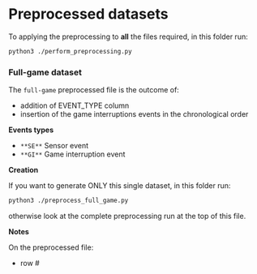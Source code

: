 # Preprocessed datasets

To applying the preprocessing to **all** the files required, in this folder run:

```bash
python3 ./perform_preprocessing.py
```


### Full-game dataset

The `full-game` preprocessed file is the outcome of:

-  addition of EVENT_TYPE column
-  insertion of the game interruptions events in the chronological order


**Events types**

- `**SE**` Sensor event
- `**GI**` Game interruption event


**Creation**

If you want to generate ONLY this single dataset, in this folder run:

```bash
python3 ./preprocess_full_game.py
```

otherwise look at the complete preprocessing run at the top of this file.

**Notes**

On the preprocessed file:

- row #